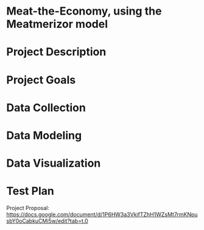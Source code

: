 # Meat-the-Economy, using the Meatmerizor model

# Project Description

# Project Goals

# Data Collection

# Data Modeling

# Data Visualization

# Test Plan
Project Proposal: https://docs.google.com/document/d/1P6HW3a3VkifTZhH1WZsMt7rmKNpusbY0oCabkuCMi5w/edit?tab=t.0
